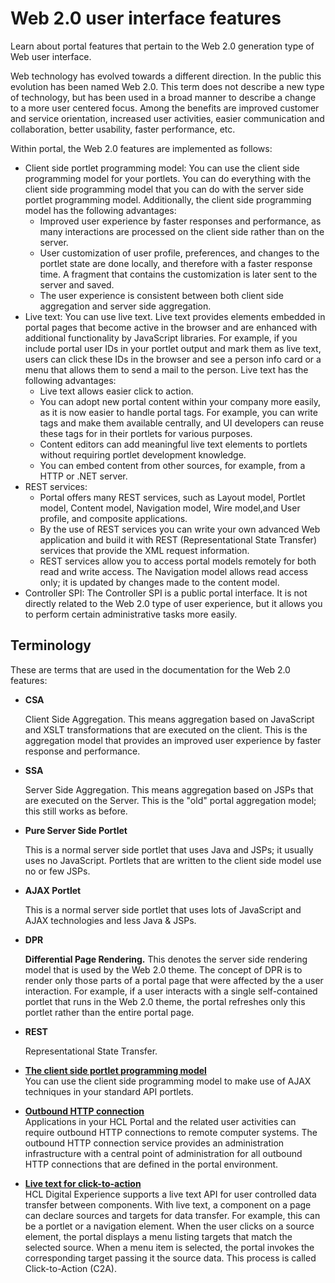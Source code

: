 # Web 2.0 user interface features

Learn about portal features that pertain to the Web 2.0 generation type of Web user interface.

Web technology has evolved towards a different direction. In the public this evolution has been named Web 2.0. This term does not describe a new type of technology, but has been used in a broad manner to describe a change to a more user centered focus. Among the benefits are improved customer and service orientation, increased user activities, easier communication and collaboration, better usability, faster performance, etc.

Within portal, the Web 2.0 features are implemented as follows:

-   Client side portlet programming model: You can use the client side programming model for your portlets. You can do everything with the client side programming model that you can do with the server side portlet programming model. Additionally, the client side programming model has the following advantages:
    -   Improved user experience by faster responses and performance, as many interactions are processed on the client side rather than on the server.
    -   User customization of user profile, preferences, and changes to the portlet state are done locally, and therefore with a faster response time. A fragment that contains the customization is later sent to the server and saved.
    -   The user experience is consistent between both client side aggregation and server side aggregation.
-   Live text: You can use live text. Live text provides elements embedded in portal pages that become active in the browser and are enhanced with additional functionality by JavaScript libraries. For example, if you include portal user IDs in your portlet output and mark them as live text, users can click these IDs in the browser and see a person info card or a menu that allows them to send a mail to the person. Live text has the following advantages:
    -   Live text allows easier click to action.
    -   You can adopt new portal content within your company more easily, as it is now easier to handle portal tags. For example, you can write tags and make them available centrally, and UI developers can reuse these tags for in their portlets for various purposes.
    -   Content editors can add meaningful live text elements to portlets without requiring portlet development knowledge.
    -   You can embed content from other sources, for example, from a HTTP or .NET server.
-   REST services:
    -   Portal offers many REST services, such as Layout model, Portlet model, Content model, Navigation model, Wire model,and User profile, and composite applications.
    -   By the use of REST services you can write your own advanced Web application and build it with REST \(Representational State Transfer\) services that provide the XML request information.
    -   REST services allow you to access portal models remotely for both read and write access. The Navigation model allows read access only; it is updated by changes made to the content model.
-   Controller SPI: The Controller SPI is a public portal interface. It is not directly related to the Web 2.0 type of user experience, but it allows you to perform certain administrative tasks more easily.

## Terminology

These are terms that are used in the documentation for the Web 2.0 features:

-   **CSA**

    Client Side Aggregation. This means aggregation based on JavaScript and XSLT transformations that are executed on the client. This is the aggregation model that provides an improved user experience by faster response and performance.

-   **SSA**

    Server Side Aggregation. This means aggregation based on JSPs that are executed on the Server. This is the "old" portal aggregation model; this still works as before.

-   **Pure Server Side Portlet**

    This is a normal server side portlet that uses Java and JSPs; it usually uses no JavaScript. Portlets that are written to the client side model use no or few JSPs.

-   **AJAX Portlet**

    This is a normal server side portlet that uses lots of JavaScript and AJAX technologies and less Java & JSPs.

-   **DPR**

    **Differential Page Rendering.** This denotes the server side rendering model that is used by the Web 2.0 theme. The concept of DPR is to render only those parts of a portal page that were affected by the a user interaction. For example, if a user interacts with a single self-contained portlet that runs in the Web 2.0 theme, the portal refreshes only this portlet rather than the entire portal page.

-   **REST**

    Representational State Transfer.


-   **[The client side portlet programming model](../web2_ui/clientside_portlet_programming/index.md)**  
You can use the client side programming model to make use of AJAX techniques in your standard API portlets.
-   **[Outbound HTTP connection](../web2_ui/outbound_http_connection/index.md)**  
Applications in your HCL Portal and the related user activities can require outbound HTTP connections to remote computer systems. The outbound HTTP connection service provides an administration infrastructure with a central point of administration for all outbound HTTP connections that are defined in the portal environment.
-   **[Live text for click-to-action](../web2_ui/live_text/index.md)**  
HCL Digital Experience supports a live text API for user controlled data transfer between components. With live text, a component on a page can declare sources and targets for data transfer. For example, this can be a portlet or a navigation element. When the user clicks on a source element, the portal displays a menu listing targets that match the selected source. When a menu item is selected, the portal invokes the corresponding target passing it the source data. This process is called Click-to-Action \(C2A\).


